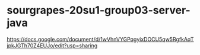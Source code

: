 # sourgrapes-20su1-group03-server-java

https://docs.google.com/document/d/1wVhnVYGPqgyixDOCU5qw5RgfkAqTjpkJGTh70Z4EUJo/edit?usp=sharing


